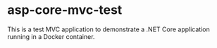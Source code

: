 # asp-core-mvc-test

This is a test MVC application to demonstrate a .NET Core application running in a Docker container.
